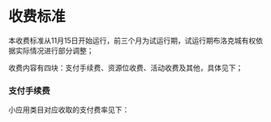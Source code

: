 # 收费标准

本收费标准从11月15日开始运行，前三个月为试运行期，试运行期布洛克城有权依据实际情况进行部分调整；

收费内容有四块：支付手续费、资源位收费、活动收费及其他，具体见下；

### 支付手续费

小应用类目对应收取的支付费率见下：




